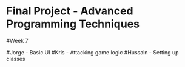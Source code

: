 # Final Project - Advanced Programming Techniques

#Week 7

#Jorge - Basic UI
#Kris - Attacking game logic
#Hussain - Setting up classes
